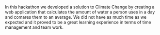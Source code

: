 In this hackathon we developed a solution to Climate Change by creating a web application that calculates the amount of water a person uses in a day and comares them to an average. We did not have as much time as we expected and it proved to be a great learning experience in terms of time management and team work.
